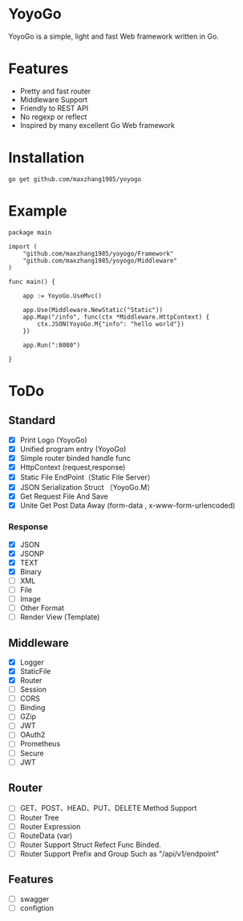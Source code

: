 # YoyoGo
YoyoGo is a simple, light and fast Web framework written in Go. 

# Features
- Pretty and fast router 
- Middleware Support
- Friendly to REST API
- No regexp or reflect
- Inspired by many excellent Go Web framework

# Installation

`go get github.com/maxzhang1985/yoyogo`


# Example
```golang
package main

import (
	"github.com/maxzhang1985/yoyogo/Framework"
	"github.com/maxzhang1985/yoyogo/Middleware"
)

func main() {

	app := YoyoGo.UseMvc()

	app.Use(Middleware.NewStatic("Static"))
	app.Map("/info", func(ctx *Middleware.HttpContext) {
		ctx.JSON(YoyoGo.M{"info": "hello world"})
	})

	app.Run(":8080")

}
```


# ToDo
## Standard
* [X] Print Logo (YoyoGo)
* [X] Unified program entry (YoyoGo)
* [X] Simple router binded handle func
* [X] HttpContext (request,response)
* [X] Static File EndPoint（Static File Server）
* [X] JSON Serialization Struct （YoyoGo.M）
* [X] Get Request File And Save
* [X] Unite Get Post Data Away (form-data , x-www-form-urlencoded)

### Response
* [X] JSON
* [X] JSONP
* [X] TEXT
* [X] Binary
* [ ] XML
* [ ] File
* [ ] Image
* [ ] Other Format
* [ ] Render View (Template)

## Middleware
* [X] Logger
* [X] StaticFile
* [X] Router
* [ ] Session
* [ ] CORS
* [ ] Binding
* [ ] GZip	
* [ ] JWT 
* [ ] OAuth2	 
* [ ] Prometheus 
* [ ] Secure
* [ ] JWT 

## Router
* [ ] GET、POST、HEAD、PUT、DELETE Method Support
* [ ] Router Tree
* [ ] Router Expression
* [ ] RouteData (var)
* [ ] Router Support Struct Refect Func Binded.
* [ ] Router Support Prefix and Group Such as "/api/v1/endpoint"

## Features
* [ ] swagger
* [ ] configtion
